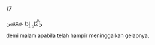 ##### 17

<span class="ayah">وَٱلَّيْلِ إِذَا عَسْعَسَ</span>

<span class="ayah_translation">demi malam apabila telah hampir meninggalkan gelapnya,</span>
